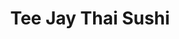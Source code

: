 ---
layout: place
title: Tee Jay Thai Sushi
permalink: /florida/fort-lauderdale/tee-jay-thai-sushi.html
stateAbbr: FL
stateName: Florida
cityName: Fort Lauderdale
seo:
  type: restaurant
  links: null
place_id: ChIJ64Cr5W0C2YgRfk2b19h52DU
photos:
  - name: >-
      places/ChIJ64Cr5W0C2YgRfk2b19h52DU/photos/AeeoHcJR8OZgAWLjUTc6a_o2L11xVKhD8okRTlB3seDtMpqh-7SB1DbhoNaB8o49j7FLARTDBqBGcWQxNeuJgueHFtHJeACRI2AotLZ4LuinUh9HPyyQLpDezjdVw01eF-cAofl3YAJeZZ_rBdL14pIKBdOkTgaxfJe-1Uk_3WBS8BfA5fTuLVjbt43yZ9Ud1XhEkUWQCDiKAAmyaU0RtYITJaW6kBpoMP2MNKcsf81fEC574vl__GRjd4iMtYN3-09VRoCGeKpv-LX4Lk3gVG5aMLLVqTLcRHSR1BvYDI1H1kb1r-qv9BMWH9aTiA1aoJmt966S0QNE-hhIdMM1dssw7Fc__jULM8BPDENfTfiIGGXDQvrCiOjnV40ODjd9nRrNgw3bjxLtIfjmpeatlQIDUNjsFkmU7n0Swk1eOqkFt_HpoUlO
    widthPx: 4000
    heightPx: 3000
    authorAttributions:
      - displayName: Greg Page
        uri: https://maps.google.com/maps/contrib/110825166979200074209
        photoUri: >-
          https://lh3.googleusercontent.com/a-/ALV-UjX55GgLn1wLrsZ76hIvfpmIX7YEwBTKnlagmbW_sm9_bm8_ZBKVXw=s100-p-k-no-mo
    flagContentUri: >-
      https://www.google.com/local/imagery/report/?cb_client=maps_api_places.places_api&image_key=!1e10!2sCIHM0ogKEICAgICcmfLq0wE&hl=en-US
    googleMapsUri: >-
      https://www.google.com/maps/place//data=!3m4!1e2!3m2!1sCIHM0ogKEICAgICcmfLq0wE!2e10!4m2!3m1!1s0x88d9026de5ab80eb:0x35d879d8d79b4d7e
  - name: >-
      places/ChIJ64Cr5W0C2YgRfk2b19h52DU/photos/AeeoHcIHoX76u5PbmWQxzbYWzSidiUxdx3MAX4m4doD2DhqKvgrdBI1Zjci15TxJ1pZjHXm9gm3rxDplJei8DN4w8NBlME9ThZtvIk7GwMGMruFRO-6WcosyDZ7CogAuKeHedT4RY0P7wpghUAErJDKAY59H-I8fhLeIIPe78SHlJq5xaDNiw6TrmSqtnYBOansWuOMh8Jw3oz5SnZbAu2-uHT3nkDLccR8J9S57DZG1oPwAg9GUHHlQQeaGajMNHTELiuzgOrhuyjf7jhp_qIip0G-a_PbaN8a2OpYfpkICEcwT2A
    widthPx: 4800
    heightPx: 3200
    authorAttributions:
      - displayName: Tee Jay Thai Sushi
        uri: https://maps.google.com/maps/contrib/105854196155234699737
        photoUri: >-
          https://lh3.googleusercontent.com/a-/ALV-UjXLjPA_RdLVdKhSEFCaR_IC02dSU-S1CQda8Gl0fkRM3e2c6rna=s100-p-k-no-mo
    flagContentUri: >-
      https://www.google.com/local/imagery/report/?cb_client=maps_api_places.places_api&image_key=!1e10!2sAF1QipPlHZfZ92XQERum8U1qOCl4xRmBRgJaItopoH5I&hl=en-US
    googleMapsUri: >-
      https://www.google.com/maps/place//data=!3m4!1e2!3m2!1sAF1QipPlHZfZ92XQERum8U1qOCl4xRmBRgJaItopoH5I!2e10!4m2!3m1!1s0x88d9026de5ab80eb:0x35d879d8d79b4d7e
  - name: >-
      places/ChIJ64Cr5W0C2YgRfk2b19h52DU/photos/AeeoHcIMrXH8EmLUskXGC8qQM3j8eFjhf1G9_M7j5ZtB_GZPDu5rrCAlQmEsS9a-3mWeyoDzLITC8MW8POkNomMRz43GEqxFkWkJqHG98-x_SvZBcd3AyZpFG_5bwq00C-EtkJi9ghtgVxA1X6vD1lwgdCOdUxZNK-uYl1zYa85qTMKI-Bo_c2vaZD36DymjuyvDoBXrvT5Vv2EoonZTjSSzUkc7mCthq1ieXneXKjztKu4M7I32XA41ALyUWsRs5TVBp37dCowWoEaYCkFJfQYDvT7VbFGBwKnV9LVI1xfftbyh7w
    widthPx: 3918
    heightPx: 2128
    authorAttributions:
      - displayName: Tee Jay Thai Sushi
        uri: https://maps.google.com/maps/contrib/105854196155234699737
        photoUri: >-
          https://lh3.googleusercontent.com/a-/ALV-UjXLjPA_RdLVdKhSEFCaR_IC02dSU-S1CQda8Gl0fkRM3e2c6rna=s100-p-k-no-mo
    flagContentUri: >-
      https://www.google.com/local/imagery/report/?cb_client=maps_api_places.places_api&image_key=!1e10!2sAF1QipP6otvFc3GflYGSFGNEO5E7c2T1kC8twVtWrfPw&hl=en-US
    googleMapsUri: >-
      https://www.google.com/maps/place//data=!3m4!1e2!3m2!1sAF1QipP6otvFc3GflYGSFGNEO5E7c2T1kC8twVtWrfPw!2e10!4m2!3m1!1s0x88d9026de5ab80eb:0x35d879d8d79b4d7e
  - name: >-
      places/ChIJ64Cr5W0C2YgRfk2b19h52DU/photos/AeeoHcIL15-rpAUzAsOVED4P2s45P-ixMXBkaluGovgykwEf2PhYjEms44CDneBJZgu_qUODNFX9zqksHKWFb7bLqCHI5_wVympN8F-hMqjS52snU1Zjtrq-FAdlrU6kIltmfOV25toldYc-jOaCdfj-Jwf9OPPh8RtPOemsBPH64t3bkixXBjVPd7ReQtxIhiK2025k8TRJWBfxtWpfx0tFe8y0Ngkec0dBIuievzZt_DYUunsKK9drYABmAG5cywY-2ZK7TH8t5EJOyySjrYRlRkWDQRaoTR58uXqqKUJM04a-Lw
    widthPx: 4800
    heightPx: 3200
    authorAttributions:
      - displayName: Tee Jay Thai Sushi
        uri: https://maps.google.com/maps/contrib/105854196155234699737
        photoUri: >-
          https://lh3.googleusercontent.com/a-/ALV-UjXLjPA_RdLVdKhSEFCaR_IC02dSU-S1CQda8Gl0fkRM3e2c6rna=s100-p-k-no-mo
    flagContentUri: >-
      https://www.google.com/local/imagery/report/?cb_client=maps_api_places.places_api&image_key=!1e10!2sAF1QipNvSFqEzYpNyl2Ss_3o7f7zxVFkCMUf1B0EIGAr&hl=en-US
    googleMapsUri: >-
      https://www.google.com/maps/place//data=!3m4!1e2!3m2!1sAF1QipNvSFqEzYpNyl2Ss_3o7f7zxVFkCMUf1B0EIGAr!2e10!4m2!3m1!1s0x88d9026de5ab80eb:0x35d879d8d79b4d7e
  - name: >-
      places/ChIJ64Cr5W0C2YgRfk2b19h52DU/photos/AeeoHcJlqO8QptS0HDZ5Qpata6FDAp0uC92qa7Q-yUg8XCSDQxKRDOa88UyOHqFTT-Q7erdkbSibHGsVguJ2py0RKmJF4KcIByq_KgLi7SrcLw071X79gHOW5NWjHnLLSuK7dyoNGsKY5GAVnlnDKw2m27v8G2YvPDBlQC2sAlroqPK_7ZMw8sZaKHp4oc5CN5g-blewb8YMviL6jKO9tfulFyKqrYSDNhYQ_kNcgbErd2KMon0ZzvSLk5h3lHBi_Kj4Q9tcn_MfQWVh9MEMjISGAtMEwGbjgVdtBTE376xVn6m2xw
    widthPx: 4032
    heightPx: 3024
    authorAttributions:
      - displayName: Tee Jay Thai Sushi
        uri: https://maps.google.com/maps/contrib/105854196155234699737
        photoUri: >-
          https://lh3.googleusercontent.com/a-/ALV-UjXLjPA_RdLVdKhSEFCaR_IC02dSU-S1CQda8Gl0fkRM3e2c6rna=s100-p-k-no-mo
    flagContentUri: >-
      https://www.google.com/local/imagery/report/?cb_client=maps_api_places.places_api&image_key=!1e10!2sAF1QipN2K0l_K64IBTO-JRd7Ay8FfOxEXmsPudx-S9CC&hl=en-US
    googleMapsUri: >-
      https://www.google.com/maps/place//data=!3m4!1e2!3m2!1sAF1QipN2K0l_K64IBTO-JRd7Ay8FfOxEXmsPudx-S9CC!2e10!4m2!3m1!1s0x88d9026de5ab80eb:0x35d879d8d79b4d7e
  - name: >-
      places/ChIJ64Cr5W0C2YgRfk2b19h52DU/photos/AeeoHcKhiOZWT0_0BQmutKg2_6i0RPs057Kmvc5jDn2XLd1tcggeK2nKXlu9d5f83JLwJF2oER4F4OAiaYxv6-Wbf4GMcQ8ag7pi2_GkGGXqZ9hiqdvNQtG5U5TnynHA155SazsyB2m81KN1zQ6VDLSV4fKZeMwsc-93HCR5ftMzHNo6isk1pOdkHrNjE8mwkrpCgNAkqYfRuj4IEsjySXgXqtN-HfhQAjX8465zWSBkwDy_ZjF6A8OdlDWkfduUNh1DkTRUvc_QGYurIx63_9yzfWSdALuk-zVv4akzwlD7UIu3ug
    widthPx: 4800
    heightPx: 3600
    authorAttributions:
      - displayName: Tee Jay Thai Sushi
        uri: https://maps.google.com/maps/contrib/105854196155234699737
        photoUri: >-
          https://lh3.googleusercontent.com/a-/ALV-UjXLjPA_RdLVdKhSEFCaR_IC02dSU-S1CQda8Gl0fkRM3e2c6rna=s100-p-k-no-mo
    flagContentUri: >-
      https://www.google.com/local/imagery/report/?cb_client=maps_api_places.places_api&image_key=!1e10!2sAF1QipMVIdL_BZVRk2HpKBHPdX3gKNLBnWSgcv7yzDLO&hl=en-US
    googleMapsUri: >-
      https://www.google.com/maps/place//data=!3m4!1e2!3m2!1sAF1QipMVIdL_BZVRk2HpKBHPdX3gKNLBnWSgcv7yzDLO!2e10!4m2!3m1!1s0x88d9026de5ab80eb:0x35d879d8d79b4d7e
  - name: >-
      places/ChIJ64Cr5W0C2YgRfk2b19h52DU/photos/AeeoHcIjagVb3sPM5yc_hD40VYlgKPFSa_J_vF1znY6rRm3edc1GTCbCdB8yLmvuJWIe8e8Dc82Ug_f-bJWnD3TFIsU16T2Q_kGyFL4sFWTjxuNPh9gAfnIqoFQZ_sUv9dkUHOXkQV4Go9TMJzwEbs7d8Bi3RZsu9p5kI6DTSJwLacCQT4PSxV9JxS2T_lnWQSDXFJ1H4B3J2KkQZ9pjP03YKiewx4jDsVNkce4oXSpVca7PJCoRysGfw0cZIXsnIaeV0fsJQN6sz1bOEQc_73pnopHKtLErOvzMljfJvlr1S2wcDg
    widthPx: 3098
    heightPx: 2488
    authorAttributions:
      - displayName: Tee Jay Thai Sushi
        uri: https://maps.google.com/maps/contrib/105854196155234699737
        photoUri: >-
          https://lh3.googleusercontent.com/a-/ALV-UjXLjPA_RdLVdKhSEFCaR_IC02dSU-S1CQda8Gl0fkRM3e2c6rna=s100-p-k-no-mo
    flagContentUri: >-
      https://www.google.com/local/imagery/report/?cb_client=maps_api_places.places_api&image_key=!1e10!2sAF1QipPiBmFyVIzmTpv7oJKVqHiLpxqJlpHM5gcmHUTO&hl=en-US
    googleMapsUri: >-
      https://www.google.com/maps/place//data=!3m4!1e2!3m2!1sAF1QipPiBmFyVIzmTpv7oJKVqHiLpxqJlpHM5gcmHUTO!2e10!4m2!3m1!1s0x88d9026de5ab80eb:0x35d879d8d79b4d7e
  - name: >-
      places/ChIJ64Cr5W0C2YgRfk2b19h52DU/photos/AeeoHcIuleLnsC8Hlt8ItlYnFkHFtswQX_YyAzBNbVkVECVo5z4abe6Q56qtavu3S69YA9HM-jc8bBfHbxbA8EIc51XGQbhXHmWDDhAF1fAphAbgt0nJEHLLLBhazQHMkkUDogVELl9_ptlGHx3KwZcz4i5rNq9j-6y6A2aNojDB1rpwjaD7WdfnyJzttDzjD_foalq2N9pLRFWdX5bdWs2pq9h4fsggJtkPCJYVbccd1eWUPLQVQW8C0x-Gd90ri3t2QhgT_2-ciBnTIvSCEACHOXAauFW7ofpiHFaJks5O0M56-g
    widthPx: 2972
    heightPx: 2119
    authorAttributions:
      - displayName: Tee Jay Thai Sushi
        uri: https://maps.google.com/maps/contrib/105854196155234699737
        photoUri: >-
          https://lh3.googleusercontent.com/a-/ALV-UjXLjPA_RdLVdKhSEFCaR_IC02dSU-S1CQda8Gl0fkRM3e2c6rna=s100-p-k-no-mo
    flagContentUri: >-
      https://www.google.com/local/imagery/report/?cb_client=maps_api_places.places_api&image_key=!1e10!2sAF1QipMOlrTlxui58f1pMVhQ4ij2RQ7m8aTblcuKytUl&hl=en-US
    googleMapsUri: >-
      https://www.google.com/maps/place//data=!3m4!1e2!3m2!1sAF1QipMOlrTlxui58f1pMVhQ4ij2RQ7m8aTblcuKytUl!2e10!4m2!3m1!1s0x88d9026de5ab80eb:0x35d879d8d79b4d7e
  - name: >-
      places/ChIJ64Cr5W0C2YgRfk2b19h52DU/photos/AeeoHcJRER74UrHvn2exb-j_0Si5UrRjDHwcKaOb929nLeetC5ezmnmAR3tmCpw5YMa_GltJXeo6V7rG0Sb5VdzzEkpzqujBP5_GAVBOy7GH1UKo-0XYt_jDeRuAcmOjESxPpPtVfrSK516os_VygSP7tDJfc1T4EpWHwsy5X2QHTmGRvMrM0anXbTRl18MX5PuHvztyAWZzCKJr0NdLV0kECHpgvKw30x7fdWbXQw-Iq-PdST4U1BA-fvnLsSxGdUCVQHT5-d1LGTRBTgSTJ_v4AvDs195zlYIROKiPkmCf3zmlZg
    widthPx: 4032
    heightPx: 3024
    authorAttributions:
      - displayName: Tee Jay Thai Sushi
        uri: https://maps.google.com/maps/contrib/105854196155234699737
        photoUri: >-
          https://lh3.googleusercontent.com/a-/ALV-UjXLjPA_RdLVdKhSEFCaR_IC02dSU-S1CQda8Gl0fkRM3e2c6rna=s100-p-k-no-mo
    flagContentUri: >-
      https://www.google.com/local/imagery/report/?cb_client=maps_api_places.places_api&image_key=!1e10!2sAF1QipPFc9rU4FUMLaaJoV-PZbTXJB0LH7NYiYFRKpC2&hl=en-US
    googleMapsUri: >-
      https://www.google.com/maps/place//data=!3m4!1e2!3m2!1sAF1QipPFc9rU4FUMLaaJoV-PZbTXJB0LH7NYiYFRKpC2!2e10!4m2!3m1!1s0x88d9026de5ab80eb:0x35d879d8d79b4d7e
  - name: >-
      places/ChIJ64Cr5W0C2YgRfk2b19h52DU/photos/AeeoHcI1gcXlRdM_0XdtHVNEpVwrsQzZ3x8rTbAZ-dXwluYWsZPyuvcBwFDvu-ZfjMbox2ZxsviirsYWItW9qKGVZGVTpSmRIUAXJ6Fb3q7nnnkDI3sEM2vE7KM0BOSyYQXhqr1q1nr2uY0yOZPYbLdPehe_nhj63qYlCQCZe_Zod4jSHsZZA0ltfeQwzDOXhtF2XB6w6SLyfjQb6yXf-DbdXL1h68ePNSKBqIkz6M5p0vfuS2a_LrG6LY529Z6vTykRiYIkO4oocXwjTctSffz9P_CwJHVeVjqPC-OQRBeFH3ZuDA
    widthPx: 3024
    heightPx: 4032
    authorAttributions:
      - displayName: Tee Jay Thai Sushi
        uri: https://maps.google.com/maps/contrib/105854196155234699737
        photoUri: >-
          https://lh3.googleusercontent.com/a-/ALV-UjXLjPA_RdLVdKhSEFCaR_IC02dSU-S1CQda8Gl0fkRM3e2c6rna=s100-p-k-no-mo
    flagContentUri: >-
      https://www.google.com/local/imagery/report/?cb_client=maps_api_places.places_api&image_key=!1e10!2sAF1QipMXFakmuHt5ys2yDqz5KAukS8_XwH_dUc1jQtIh&hl=en-US
    googleMapsUri: >-
      https://www.google.com/maps/place//data=!3m4!1e2!3m2!1sAF1QipMXFakmuHt5ys2yDqz5KAukS8_XwH_dUc1jQtIh!2e10!4m2!3m1!1s0x88d9026de5ab80eb:0x35d879d8d79b4d7e
address: 5975 N Federal Hwy, Fort Lauderdale, FL 33308, USA
street: 5975 N Federal Hwy
city: Fort Lauderdale
state: FL
zip: '33308'
country: USA
neighborhood: Imperial Point
latitude: '26.201195'
longitude: '-80.110262'
accessibility_options:
  wheelchairAccessibleParking: true
  wheelchairAccessibleEntrance: true
  wheelchairAccessibleRestroom: true
  wheelchairAccessibleSeating: true
business_status: OPERATIONAL
name: Tee Jay Thai Sushi
google_maps_links:
  directionsUri: >-
    https://www.google.com/maps/dir//''/data=!4m7!4m6!1m1!4e2!1m2!1m1!1s0x88d9026de5ab80eb:0x35d879d8d79b4d7e!3e0
  placeUri: https://maps.google.com/?cid=3879985051216858494
  writeAReviewUri: >-
    https://www.google.com/maps/place//data=!4m3!3m2!1s0x88d9026de5ab80eb:0x35d879d8d79b4d7e!12e1
  reviewsUri: >-
    https://www.google.com/maps/place//data=!4m4!3m3!1s0x88d9026de5ab80eb:0x35d879d8d79b4d7e!9m1!1b1
  photosUri: >-
    https://www.google.com/maps/place//data=!4m3!3m2!1s0x88d9026de5ab80eb:0x35d879d8d79b4d7e!10e5
primary_type: Asian Restaurant
opening_hours:
  regular: null
  current: null
secondary_opening_hours:
  regular:
    weekdayDescriptions: null
    type: null
  current:
    weekdayDescriptions: null
    type: null
phone: null
price_level: null
price_range: null
rating: null
rating_count: 0
website: null
description: >-
  Discover Tee Jay Thai Sushi in Fort Lauderdale, FL$$$Tee Jay Thai Sushi in
  Fort Lauderdale, Florida, stands out as a welcoming spot for those seeking
  vibrant Asian flavors in a convenient neighborhood setting. This eatery blends
  fresh Thai and sushi options, offering a menu that's perfect for anyone
  exploring top-rated sushi restaurants nearby. With thoughtful features like
  wheelchair-accessible parking and seating, it ensures a comfortable experience
  for all visitors, making it an inclusive choice for casual dining. Located on
  North Federal Hwy in the Imperial Point area, it's ideally positioned for
  locals and travelers searching for sushi places near me to enjoy a mix of
  authentic tastes in a relaxed atmosphere.
generative_summary: >-
  Discover Tee Jay Thai Sushi in Fort Lauderdale, FL$$$Tee Jay Thai Sushi in
  Fort Lauderdale, Florida, stands out as a welcoming spot for those seeking
  vibrant Asian flavors in a convenient neighborhood setting. This eatery blends
  fresh Thai and sushi options, offering a menu that's perfect for anyone
  exploring top-rated sushi restaurants nearby. With thoughtful features like
  wheelchair-accessible parking and seating, it ensures a comfortable experience
  for all visitors, making it an inclusive choice for casual dining. Located on
  North Federal Hwy in the Imperial Point area, it's ideally positioned for
  locals and travelers searching for sushi places near me to enjoy a mix of
  authentic tastes in a relaxed atmosphere.
generative_disclosure: Summarized by AI using the Grok-3-Mini model.
reviews: null
review_summary: >-
  Insights from Customer Experiences$$$While specific reviews for this sushi
  restaurant are limited at the moment, it appears to be drawing interest for
  its approachable vibe and flavorful dishes that cater to sushi enthusiasts.
  Folks often appreciate spots like this for delivering fresh, well-prepared
  meals that balance Thai influences with classic rolls, making it a solid pick
  for anyone craving the best sushi near me. The overall feedback suggests a
  positive experience with accessible amenities that enhance visits, though more
  input would help paint a fuller picture. In a casual dining scene, it's
  emerging as a go-to option for groups or individuals looking for reliable
  Japanese-inspired places near me, with potential for even greater acclaim as
  more people share their thoughts.
review_disclosure: Summarized by AI using the Grok-3-Mini model.
parking_options: null
payment_options: null
allow_dogs: null
curbside_pickup: null
delivery: null
dine_in: null
good_for_children: null
good_for_groups: null
good_for_sports: null
live_music: null
menu_for_children: null
outdoor_seating: null
reservable: null
restroom: null
serves_beer: null
serves_breakfast: null
serves_brunch: null
serves_cocktails: null
serves_coffee: null
serves_dinner: null
serves_dessert: null
serves_lunch: null
serves_vegetarian_food: null
serves_wine: null
takeout: null
update_category: pro
places_description: null

---